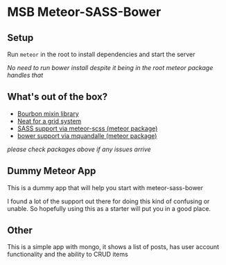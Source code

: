 MSB Meteor-SASS-Bower
=================

## Setup

Run `meteor` in the root to install dependencies and start the server

*No need to run bower install despite it being in the root meteor package handles that*

## What's out of the box?

* [Bourbon mixin library](http://bourbon.io/)
* [Neat for a grid system](http://neat.bourbon.io/)
* [SASS support via meteor-scss (meteor package)](https://github.com/fourseven/meteor-scss)
* [bower support via mquandalle (meteor package)](https://github.com/mquandalle/meteor-bower)

*please check packages above if any issues arrive*

## Dummy Meteor App

This is a dummy app that will help you start with meteor-sass-bower

I found a lot of the support out there for doing this kind of confusing or unable. So hopefully using this as a starter will put you in a good place.

## Other

This is a simple app with mongo, it shows a list of posts, has user account functionality and the ability to CRUD items
